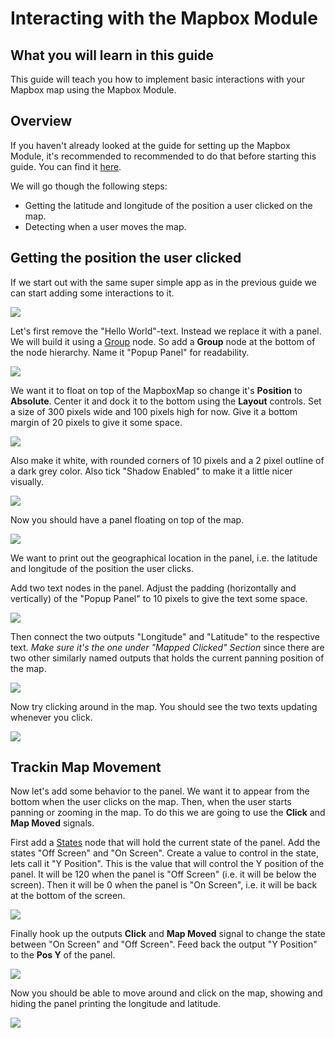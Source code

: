 # Interacting with the Mapbox Module

## What you will learn in this guide
This guide will teach you how to implement basic interactions with your Mapbox map using the Mapbox Module.

## Overview
If you haven't already looked at the guide for setting up the Mapbox Module, it's recommended to recommended to do that before starting this guide. You can find it [here](modules/mapbox/guides/setting-up/).

We will go though the following steps:
* Getting the latitude and longitude of the position a user clicked on the map.
* Detecting when a user moves the map.

## Getting the position the user clicked

If we start out with the same super simple app as in the previous guide we can start adding some interactions to it.

<div class="ndl-image-with-background l">

![](initial-state.png)

</div>

Let's first remove the "Hello World"-text. Instead we replace it with a panel. We will build it using a [Group](/nodes/ui-elements/group/) node. So add a **Group** node at the bottom of the node hierarchy. Name it "Popup Panel" for readability.

<div class="ndl-image-with-background">

![](nodes-1.png)

</div>

We want it to float on top of the MapboxMap so change it's **Position** to **Absolute**. Center it and dock it to the bottom using the **Layout** controls. Set a size of 300 pixels wide and 100 pixels high for now. Give it a bottom margin of 20 pixels to give it some space.

<div class="ndl-image-with-background s">

![](popup-panel-1.png)

</div>

Also make it white, with rounded corners of 10 pixels and a 2 pixel outline of a dark grey color. Also tick "Shadow Enabled" to make it a little nicer visually.

<div class="ndl-image-with-background s">

![](popup-panel-2.png)

</div>

Now you should have a panel floating on top of the map.

<div class="ndl-image-with-background l">

![](screen-1.png)

</div>

We want to print out the geographical location in the panel, i.e. the latitude and longitude of the position the user clicks.

Add two text nodes in the panel. Adjust the padding (horizontally and vertically) of the "Popup Panel" to 10 pixels to give the text some space.

<div class="ndl-image-with-background l">

![](state-2.png)

</div>

Then connect the two outputs "Longitude" and "Latitude" to the respective text. _Make sure it's the one under "Mapped Clicked" Section_ since there are two other similarly named outputs that holds the current panning position of the map.

<div class="ndl-image-with-background l">

![](connection-1.png)

</div>

Now try clicking around in the map. You should see the two texts updating whenever you click.

<div class="ndl-image-with-background l">

![](screen-2.png)

</div>

## Trackin Map Movement
Now let's add some behavior to the panel. We want it to appear from the bottom when the user clicks on the map. Then, when the user starts panning or zooming in the map. To do this we are going to use the **Click** and **Map Moved** signals.

First add a [States](/nodes/animation/states.md) node that will hold the current state of the panel. Add the states "Off Screen" and "On Screen". Create a value to control in the state, lets call it "Y Position". This is the value that will control the Y position of the panel. It will be 120 when the panel is "Off Screen" (i.e. it will be below the screen). Then it will be 0 when the panel is "On Screen", i.e. it will be back at the bottom of the screen.

<div class="ndl-image-with-background">

![](states-panel-1.png)

</div>

Finally hook up the outputs **Click** and **Map Moved** signal to change the state between "On Screen" and "Off Screen". Feed back the output "Y Position" to the **Pos Y** of the panel.

<div class="ndl-image-with-background l">

![](nodes-2.png)

</div>

Now you should be able to move around and click on the map, showing and hiding the panel printing the longitude and latitude.

<div class="ndl-image-with-background l">

![](final-result.gif)

</div>